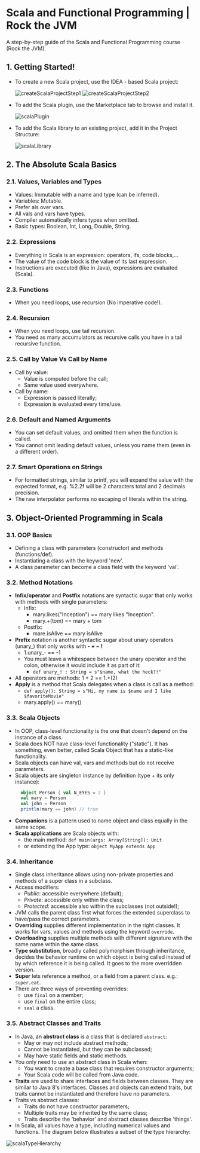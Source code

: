 # Scala and Functional Programming | Rock the JVM

A step-by-step guide of the Scala and Functional Programming course (Rock the JVM).

## 1. Getting Started!

- To create a new Scala project, use the IDEA - based Scala project:

  ![createScalaProjectStep1](images/createScalaProjectStep1.png)
  ![createScalaProjectStep2](images/createScalaProjectStep2.png)

- To add the Scala plugin, use the Marketplace tab to browse and install it.

  ![scalaPlugin](images/scalaPlugin.png)

- To add the Scala library to an existing project, add it in the Project Structure:

  ![scalaLibrary](images/scalaLibrary.png)

## 2. The Absolute Scala Basics

### 2.1. Values, Variables and Types
- Values: Immutable with a name and type (can be inferred).
- Variables: Mutable.
- Prefer als over vars.
- All vals and vars have types.
- Compiler automatically infers types when omitted.
- Basic types: Boolean, Int, Long, Double, String.

### 2.2. Expressions
- Everything in Scala is an expression: operators, ifs, code blocks,...
- The value of the code block is the value of its last expression.
- Instructions are executed (like in Java), expressions are evaluated (Scala).

### 2.3. Functions
- When you need loops, use recursion (No imperative code!).

### 2.4. Recursion
- When you need loops, use tail recursion.
- You need as many accumulators as recursive calls you have in a tail recursive function.

### 2.5. Call by Value Vs Call by Name
- Call by value:
  - Value is computed before the call;
  - Same value used everywhere.
- Call by name:
  - Expression is passed literally;
  - Expression is evaluated every time/use.

### 2.6. Default and Named Arguments
- You can set default values, and omitted them when the function is called.
- You cannot omit leading default values, unless you name them (even in a different order).  

### 2.7. Smart Operations on Strings
- For formatted strings, similar to printf, you will expand the value with the expected format, e.g. %2.2f will be 2 
  characters total and 2 decimals precision.  
- The raw interpolator performs no escaping of literals within the string.

## 3. Object-Oriented Programming in Scala

### 3.1. OOP Basics
- Defining a class with parameters (constructor) and methods (functions/def).
- Instantiating a class with the keyword 'new'.
- A class parameter can become a class field with the keyword 'val'.

### 3.2. Method Notations
- **Infix/operator** and **Postfix** notations are syntactic sugar that only works with methods with single parameters: 
  - Infix:
      - mary.likes("Inception") == mary likes "Inception".
      - mary.+(tom) == mary + tom
  - Postfix:
      - mare.isAlive == mary isAlive
- **Prefix** notation is another syntactic sugar about unary operators (unary_) that only works with **- + ~ !**
  - 1.unary_- == -1
  - You must leave a whitespace between the unary operator and the colon, otherwise it would include it as part of it:
    - `def unary_! : String = s"$name, what the heck?!"`
- All operators are methods: 1 + 2 == 1.+(2)
- **Apply** is a method that Scala delegates when a class is call as a method:
  - `def apply(): String = s"Hi, my name is $name and I like $favoriteMovie"`
  - mary.apply() == mary()

### 3.3. Scala Objects
- In OOP, class-level functionality is the one that doesn't depend on the instance of a class.
- Scala does NOT have class-level functionality ("static"). It has something, even better, called Scala Object that has a 
  static-like functionality.
- Scala objects can have val, vars and methods but do not receive parameters. 
- Scala objects are singleton instance by definition (type + its only instance):
  ```scala
    object Person { val N_EYES = 2 }
    val mary = Person
    val john = Person
    println(mary == john) // true
  ```
- **Companions** is a pattern used to name object and class equally in the same scope.
- **Scala applications** are Scala objects with:
  - the main method: `def main(args: Array[String]): Unit`
  - or extending the App type: `object MyApp extends App`

### 3.4. Inheritance
- Single class inheritance allows using non-private properties and methods of a super class in a subclass.
- Access modifiers:
  - _Public_: accessible everywhere (default);
  - _Private_: accessible only within the class;
  - _Protected_: accessible also within the subclasses (not outside!);
- JVM calls the parent class first what forces the extended superclass to have/pass the correct parameters.
- **Overriding** supplies different implementation in the right classes. It works for vars, values and methods using the 
  keyword `override`.
- **Overloading** supplies multiple methods with different signature with the same name within the same class.
- **Type substitution**, broadly called polymorphism through inheritance, decides the behavior runtime on which object is 
  being called instead of by which reference it is being called. It goes to the more overridden version.
- **Super** lets reference a method, or a field from a parent class. e.g.: `super.eat`.
- There are three ways of preventing overrides:
  - use `final` on a member;
  - use `final` on the entire class;
  - `seal` a class. 

### 3.5. Abstract Classes and Traits
- In Java, an **abstract class** is a class that is declared `abstract`:
  - May or may not include abstract methods;
  - Cannot be instantiated, but they can be subclassed;
  - May have static fields and static methods.
- You only need to use an abstract class in Scala when:
  - You want to create a base class that requires constructor arguments;
  - Your Scala code will be called from Java code.
- **Traits** are used to share interfaces and fields between classes. They are similar to Java 8's interfaces. 
  Classes and objects can extend traits, but traits cannot be instantiated and therefore have no parameters.
- Traits vs abstract classes:
  - Traits do not have constructor parameters;
  - Multiple traits may be  inherited by the same class;
  - Traits describe the 'behavior' and abstract classes describe 'things'.
- In Scala, all values have a type, including numerical values and functions. The diagram below illustrates a subset of 
  the type hierarchy:
  
![scalaTypeHierarchy](images/scalaTypeHierarchy.png)

  
